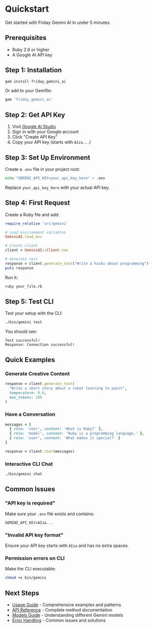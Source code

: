 # Quickstart

Get started with Friday Gemini AI in under 5 minutes.

## Prerequisites

- Ruby 2.6 or higher
- A Google AI API key

## Step 1: Installation

```bash
gem install friday_gemini_ai
```

Or add to your Gemfile:
```ruby
gem 'friday_gemini_ai'
```

## Step 2: Get API Key

1. Visit [Google AI Studio](https://makersuite.google.com/app/apikey)
2. Sign in with your Google account
3. Click "Create API Key"
4. Copy your API key (starts with `AIza...`)

## Step 3: Set Up Environment

Create a `.env` file in your project root:
```bash
echo "GEMINI_API_KEY=your_api_key_here" > .env
```

Replace `your_api_key_here` with your actual API key.

## Step 4: First Request

Create a Ruby file and add:

```ruby
require_relative 'src/gemini'

# Load environment variables
GeminiAI.load_env

# Create client
client = GeminiAI::Client.new

# Generate text
response = client.generate_text("Write a haiku about programming")
puts response
```

Run it:
```bash
ruby your_file.rb
```

## Step 5: Test CLI

Test your setup with the CLI:
```bash
./bin/gemini test
```

You should see:
```
Test successful!
Response: Connection successful!
```

## Quick Examples

### Generate Creative Content
```ruby
response = client.generate_text(
  "Write a short story about a robot learning to paint",
  temperature: 0.8,
  max_tokens: 200
)
```

### Have a Conversation
```ruby
messages = [
  { role: 'user', content: 'What is Ruby?' },
  { role: 'model', content: 'Ruby is a programming language.' },
  { role: 'user', content: 'What makes it special?' }
]

response = client.chat(messages)
```

### Interactive CLI Chat
```bash
./bin/gemini chat
```

## Common Issues

### "API key is required"
Make sure your `.env` file exists and contains:
```
GEMINI_API_KEY=AIza...
```

### "Invalid API key format"
Ensure your API key starts with `AIza` and has no extra spaces.

### Permission errors on CLI
Make the CLI executable:
```bash
chmod +x bin/gemini
```

## Next Steps

- [Usage Guide](../reference/usage.md) - Comprehensive examples and patterns
- [API Reference](../reference/api.md) - Complete method documentation
- [Models Guide](../reference/models.md) - Understanding different Gemini models
- [Error Handling](../guides/troubleshoot.md) - Common issues and solutions
